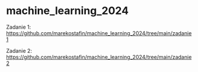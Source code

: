 # machine_learning_2024

Zadanie 1: 
https://github.com/marekostafin/machine_learning_2024/tree/main/zadanie1

Zadanie 2:
https://github.com/marekostafin/machine_learning_2024/tree/main/zadanie2
